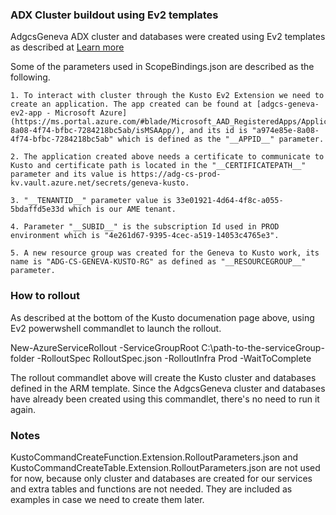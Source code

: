 ### ADX Cluster buildout using Ev2 templates
AdgcsGeneva ADX cluster and databases were created using Ev2 templates as described at
 [Learn more](https://kusto.azurewebsites.net/docs/kusto/ops/ev2-buildout.html)

Some of the parameters used in ScopeBindings.json are described as the following.

	1. To interact with cluster through the Kusto Ev2 Extension we need to create an application. The app created can be found at [adgcs-geneva-ev2-app - Microsoft Azure](https://ms.portal.azure.com/#blade/Microsoft_AAD_RegisteredApps/ApplicationMenuBlade/Overview/appId/a974e85e-8a08-4f74-bfbc-7284218bc5ab/isMSAApp/), and its id is "a974e85e-8a08-4f74-bfbc-7284218bc5ab" which is defined as the "__APPID__" parameter.

	2. The application created above needs a certificate to communicate to Kusto and certificate path is located in the "__CERTIFICATEPATH__" parameter and its value is https://adg-cs-prod-kv.vault.azure.net/secrets/geneva-kusto.
	
	3. "__TENANTID__" parameter value is 33e01921-4d64-4f8c-a055-5bdaffd5e33d which is our AME tenant.

	4. Parameter "__SUBID__" is the subscription Id used in PROD environment which is "4e261d67-9395-4cec-a519-14053c4765e3".

	5. A new resource group was created for the Geneva to Kusto work, its name is "ADG-CS-GENEVA-KUSTO-RG" as defined as "__RESOURCEGROUP__" parameter.

### How to rollout
As described at the bottom of the Kusto documenation page above, using Ev2 powerwshell commandlet to launch the rollout.

New-AzureServiceRollout -ServiceGroupRoot C:\path-to-the-serviceGroup-folder -RolloutSpec RolloutSpec.json -RolloutInfra Prod -WaitToComplete

The rollout commandlet above will create the Kusto cluster and databases defined in the ARM template. Since the AdgcsGeneva cluster and databases have already been created using this commandlet, there's no need to run it again.

### Notes

KustoCommandCreateFunction.Extension.RolloutParameters.json and KustoCommandCreateTable.Extension.RolloutParameters.json are not used for now, 
because only cluster and databases are created for our services and extra tables and functions are not needed. They are included as examples in case we need to create them later.

